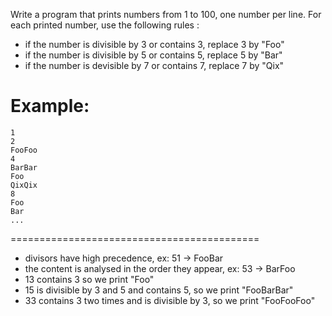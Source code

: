 Write a program that prints numbers from 1 to 100, one number per line. For each printed number, use the following rules :

 * if the number is divisible by 3 or contains 3, replace 3 by "Foo"
 * if the number is divisible by 5 or contains 5, replace 5 by "Bar"
 * if the number is devisible by 7 or contains 7, replace 7 by "Qix"
 
Example:
=========================

	1
	2
	FooFoo
	4
	BarBar
	Foo
	QixQix
	8
	Foo
	Bar
	...
===========================================

 * divisors have high precedence, ex: 51 -> FooBar
 * the content is analysed in the order they appear, ex: 53 -> BarFoo
 * 13 contains 3 so we print "Foo"
 * 15 is divisible by 3 and 5 and contains 5, so we print "FooBarBar"
 * 33 contains 3 two times and is divisible by 3, so we print "FooFooFoo"
